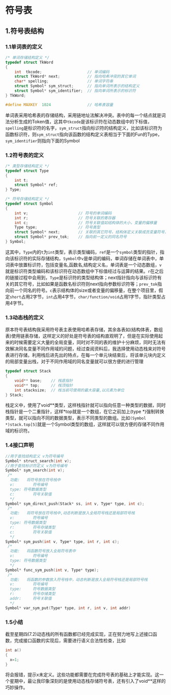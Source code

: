 # 符号表

##  1.符号表结构
### 1.1单词表的定义
```c
/* 单词存储结构定义 */
typedef struct TkWord
{
    int  tkcode;					// 单词编码 
    struct TkWord* next;			// 指向哈希冲突的其它单词
    char* spelling;					// 单词字符串 
    struct Symbol* sym_struct;		// 指向单词所表示的结构定义
    struct Symbol* sym_identifier;	// 指向单词所表示的标识符
} TkWord;

#define MAXKEY	1024				// 哈希表容量
```
单词表采用哈希表的存储结构，采用链地址法解决冲突。表中的每一个结点就是词法分析生成的Token值，这其中`tkcode`是该标识符在动态数组中的下标值，`spelling`是标识符的名字，`sym_struct`指向标识符的结构定义，比如该标识符为函数标识符，则`sym_struct`指向该函数的结构定义表相当于下面的Fun的Type，`sym_identifier`则指向下面的Symbol
### 1.2符号表的定义
```c
/* 类型存储结构定义 */
typedef struct Type
{
    int t;
    struct Symbol* ref;
} Type;

/* 符号存储结构定义 */
typedef struct Symbol
{
    int v;						// 符号的单词编码
    int r;						// 符号关联的寄存器
    int c;						// 符号关联值如结构体的大小，变量的偏移量
    Type type;					// 符号类型
    struct Symbol* next;		// 关联的其它符号，结构体定义关联成员变量符号，函数定义关联参数符号
    struct Symbol* prev_tok;	// 指向前一定义的同名符号
} Symbol;
```
这其中，`Type`内的`t`为`int`类型，表示类型编码，`ref`是一个`symbol`类型的指针，指向该标识符的实际存储结构，`Symbol`中`v`是单词的编码，单词存储在单词表中，单词表中放置标识符，包括变量名,函数名,结构定义名，单词表是一个动态数组，`v`就是标识符类型编码和该标识符在动态数组中下标值经过与运算的结果。`r`在之后的链接过程中会用到，`Type`是标识符的类型结构体；next指针指向与该标识符有关的其它符号，比如如果是函数名标识符则next指向参数标识符等；`prev_tok`指向前一个同名的符号。`c`表示结构体的size或者变量的偏移量，在整个项目里，假定`short`占用2字节，`int`占用4字节，`char/function/void`占用1字节，指针类型占用4字节。
### 1.3动态栈的定义

原本符号表结构我采用符号表主表使用哈希表存储，其余各表如(结构体表，数组表)使用链表存储，这样定义的好处是符号表的结构直观明了，但是在实际使用起来的时候需要定义大量的全局变量，同时对不同的表的维护十分麻烦，同时无法有效解决同名变量不同作用域的问题，经过查阅资料后，我选择使用动态栈来对符号表进行存储，利用栈后进先出的特点，在每一个单元块结束后，将该单元块内定义的局部变量出栈，对于不同作用域的同名变量就可以很方便的进行管理
```c
typedef struct Stack
{
    void** base;	// 栈底指针
    void** top;		// 栈顶指针
    int stacksize;	// 栈当前可使用的最大容量,以元素为单位
} Stack;
```
栈定义中，使用了void**类型，这样栈指针就可以指向任意一种类型的数据，同时栈指针是一个二重指针，这样*top就是一个数组，在它之前加上(type *)强制转换类型，就可以指向不同的数据类型，表示不同类型的数组。比如`(Symbol *)stack.top[5]`就是一个Symbol类型的数组，这样就可以很方便的存储不同作用域的标识符。

### 1.4接口声明
```c
//用于查找结构定义 v为符号编号
Symbol* struct_search(int v);
//用于查找标识符定义 v为符号编号
Symbol* sym_search(int v);	  
 /* 
  功能:	将符号放在符号栈中
  v:		符号编号
  type:	符号数据类型
  c:		符号关联值
  */
Symbol* sym_direct_push(Stack* ss, int v, Type* type, int c);
 /* 
  功能:	将符号放在符号栈中,动态判断是放入全局符号栈还是局部符号栈
  v:		符号编号
  type:	符号数据类型
  r:		符号存储类型
  c:		符号关联值
  */
Symbol* sym_push(int v, Type* type, int r, int c);
 /*
  功能:	将函数符号放入全局符号表中
  v:		符号编号
  type:	符号数据类型
  */
Symbol* func_sym_push(int v, Type* type);
 /*
  功能:	将函数的参数放入符号栈中，动态判断是放入全局符号栈还是局部符号栈
  v:		符号编号
  type:		符号数据类型
  r:		符号存储类型
  addr:		符号关联值
  */
Symbol* var_sym_put(Type* type, int r, int v, int addr)

```
### 1.5小结
截至星期四(7.2)动态栈的所有函数都已经完成实现，正在努力地写上述接口函数，完成接口函数的实现后，需要进行语义合法性检查，比如
```c
int a()
{
  x=1;
}
```
将会报错，提示x未定义。这些功能都需要在完成符号表的基础上才能实现。这一个星期中，最让我印象深刻的是使用动态栈存储符号表，还有引入了void**这样的巧妙操作。


